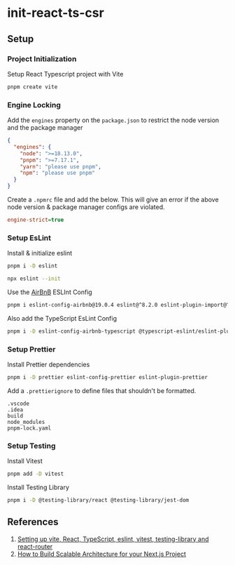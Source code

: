 # init-react-ts-csr

## Setup

### Project Initialization

Setup React Typescript project with Vite

```bash
pnpm create vite
```

### Engine Locking

Add the `engines` property on the `package.json` to restrict the node version and the package manager

```json
{
  "engines": {
    "node": ">=18.13.0",
    "pnpm": ">=7.17.1",
    "yarn": "please use pnpm",
    "npm": "please use pnpm"
  }
}
```

Create a `.npmrc` file and add the below. This will give an error if the above node version & package manager configs
are violated.

```ini
engine-strict=true
```

### Setup EsLint

Install & initialize eslint

```bash
pnpm i -D eslint

npx eslint --init
```

Use the [AirBnB](https://github.com/airbnb/javascript) ESLInt Config

```bash
pnpm i eslint-config-airbnb@19.0.4 eslint@^8.2.0 eslint-plugin-import@^2.25.3 eslint-plugin-jsx-a11y@^6.5.1 eslint-plugin-react@^7.28.0 eslint-plugin-react-hooks@^4.3.0 --save-dev
```

Also add the TypeScript EsLint Config

```bash
pnpm i -D eslint-config-airbnb-typescript @typescript-eslint/eslint-plugin@^5.13.0 @typescript-eslint/parser@^5.0.0
```

### Setup Prettier

Install Prettier dependencies

```bash
pnpm i -D prettier eslint-config-prettier eslint-plugin-prettier
```

Add a `.prettierignore` to define files that shouldn't be formatted.

```prettier
.vscode
.idea
build
node_modules
pnpm-lock.yaml
```

### Setup Testing

Install Vitest

```bash
pnpm add -D vitest
```

Install Testing Library

```bash
pnpm i -D @testing-library/react @testing-library/jest-dom
```

## References

1. [Setting up vite, React, TypeScript, eslint, vitest, testing-library and react-router](https://www.youtube.com/watch?v=cchqeWY0Nak&list=WL&index=6&t=216s)
2. [How to Build Scalable Architecture for your Next.js Project](https://www.youtube.com/watch?v=Iu5aZDqZt8E)
